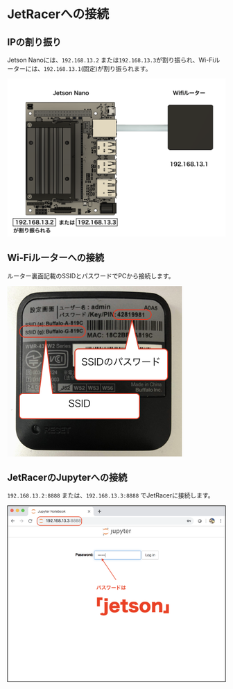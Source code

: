 # JetRacerへの接続

## IPの割り振り

Jetson Nanoには、`192.168.13.2` または`192.168.13.3`が割り振られ、Wi-Fiルーターには、`192.168.13.1`(固定)が割り振られます。

![](./img/wifi000.png)

## Wi-Fiルーターへの接続

ルーター裏面記載のSSIDとパスワードでPCから接続します。

![](./img/wifi002.png)

## JetRacerのJupyterへの接続

`192.168.13.2:8888` または、`192.168.13.3:8888` でJetRacerに接続します。

![](./img/jupyter001.png)
